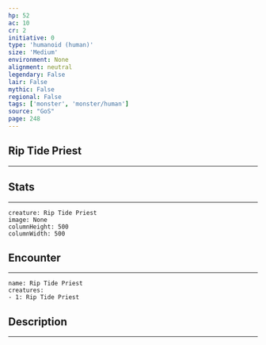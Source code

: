 ```yaml
---
hp: 52
ac: 10
cr: 2
initiative: 0
type: 'humanoid (human)'    
size: 'Medium'
environment: None
alignment: neutral
legendary: False
lair: False
mythic: False
regional: False
tags: ['monster', 'monster/human']
source: "GoS"
page: 248
---
```


## Rip Tide Priest
---



## Stats
---

```statblock
creature: Rip Tide Priest
image: None
columnHeight: 500
columnWidth: 500
```

## Encounter
---

```encounter-table
name: Rip Tide Priest
creatures:
- 1: Rip Tide Priest
```

## Description
---




